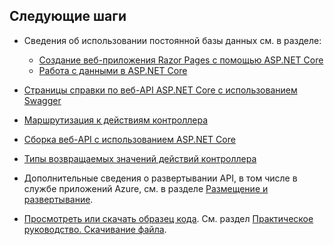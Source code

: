 ## <a name="next-steps"></a>Следующие шаги

* Сведения об использовании постоянной базы данных см. в разделе:

  * [Создание веб-приложения Razor Pages с помощью ASP.NET Core](xref:tutorials/index)
  * [Работа с данными в ASP.NET Core](xref:data/index)

* [Страницы справки по веб-API ASP.NET Core с использованием Swagger](xref:tutorials/web-api-help-pages-using-swagger)
* [Маршрутизация к действиям контроллера](xref:mvc/controllers/routing)
* [Сборка веб-API с использованием ASP.NET Core](xref:web-api/index)
* [Типы возвращаемых значений действий контроллера](xref:web-api/action-return-types)
* Дополнительные сведения о развертывании API, в том числе в службе приложений Azure, см. в разделе [Размещение и развертывание](xref:host-and-deploy/index).
* [Просмотреть или скачать образец кода](https://github.com/aspnet/Docs/tree/master/aspnetcore/tutorials/first-web-api/samples). См. раздел [Практическое руководство. Скачивание файла](xref:tutorials/index#how-to-download-a-sample).